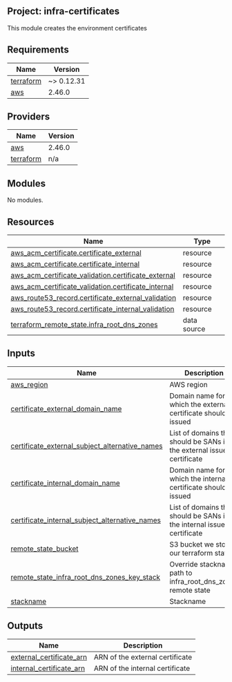## Project: infra-certificates

This module creates the environment certificates

## Requirements

| Name | Version |
|------|---------|
| <a name="requirement_terraform"></a> [terraform](#requirement\_terraform) | ~> 0.12.31 |
| <a name="requirement_aws"></a> [aws](#requirement\_aws) | 2.46.0 |

## Providers

| Name | Version |
|------|---------|
| <a name="provider_aws"></a> [aws](#provider\_aws) | 2.46.0 |
| <a name="provider_terraform"></a> [terraform](#provider\_terraform) | n/a |

## Modules

No modules.

## Resources

| Name | Type |
|------|------|
| [aws_acm_certificate.certificate_external](https://registry.terraform.io/providers/hashicorp/aws/2.46.0/docs/resources/acm_certificate) | resource |
| [aws_acm_certificate.certificate_internal](https://registry.terraform.io/providers/hashicorp/aws/2.46.0/docs/resources/acm_certificate) | resource |
| [aws_acm_certificate_validation.certificate_external](https://registry.terraform.io/providers/hashicorp/aws/2.46.0/docs/resources/acm_certificate_validation) | resource |
| [aws_acm_certificate_validation.certificate_internal](https://registry.terraform.io/providers/hashicorp/aws/2.46.0/docs/resources/acm_certificate_validation) | resource |
| [aws_route53_record.certificate_external_validation](https://registry.terraform.io/providers/hashicorp/aws/2.46.0/docs/resources/route53_record) | resource |
| [aws_route53_record.certificate_internal_validation](https://registry.terraform.io/providers/hashicorp/aws/2.46.0/docs/resources/route53_record) | resource |
| [terraform_remote_state.infra_root_dns_zones](https://registry.terraform.io/providers/hashicorp/terraform/latest/docs/data-sources/remote_state) | data source |

## Inputs

| Name | Description | Type | Default | Required |
|------|-------------|------|---------|:--------:|
| <a name="input_aws_region"></a> [aws\_region](#input\_aws\_region) | AWS region | `string` | n/a | yes |
| <a name="input_certificate_external_domain_name"></a> [certificate\_external\_domain\_name](#input\_certificate\_external\_domain\_name) | Domain name for which the external certificate should be issued | `string` | n/a | yes |
| <a name="input_certificate_external_subject_alternative_names"></a> [certificate\_external\_subject\_alternative\_names](#input\_certificate\_external\_subject\_alternative\_names) | List of domains that should be SANs in the external issued certificate | `list` | `[]` | no |
| <a name="input_certificate_internal_domain_name"></a> [certificate\_internal\_domain\_name](#input\_certificate\_internal\_domain\_name) | Domain name for which the internal certificate should be issued | `string` | n/a | yes |
| <a name="input_certificate_internal_subject_alternative_names"></a> [certificate\_internal\_subject\_alternative\_names](#input\_certificate\_internal\_subject\_alternative\_names) | List of domains that should be SANs in the internal issued certificate | `list` | `[]` | no |
| <a name="input_remote_state_bucket"></a> [remote\_state\_bucket](#input\_remote\_state\_bucket) | S3 bucket we store our terraform state in | `string` | n/a | yes |
| <a name="input_remote_state_infra_root_dns_zones_key_stack"></a> [remote\_state\_infra\_root\_dns\_zones\_key\_stack](#input\_remote\_state\_infra\_root\_dns\_zones\_key\_stack) | Override stackname path to infra\_root\_dns\_zones remote state | `string` | `""` | no |
| <a name="input_stackname"></a> [stackname](#input\_stackname) | Stackname | `string` | n/a | yes |

## Outputs

| Name | Description |
|------|-------------|
| <a name="output_external_certificate_arn"></a> [external\_certificate\_arn](#output\_external\_certificate\_arn) | ARN of the external certificate |
| <a name="output_internal_certificate_arn"></a> [internal\_certificate\_arn](#output\_internal\_certificate\_arn) | ARN of the internal certificate |
